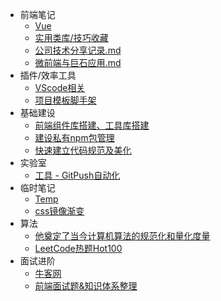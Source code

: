 * 前端笔记
    * [Vue](articles/vue.md)
    * [实用类库/技巧收藏](articles/实用类库.md)
    * [公司技术分享记录.md](articles/技术分享.md)
    * [微前端与巨石应用.md](articles/微前端.md)
* 插件/效率工具
    * [VScode相关](articles/vscode-plugins.md)
    * [项目模板脚手架](articles/tsn-cli.md)
* 基础建设
    * [前端组件库搭建、工具库搭建](articles/build-library.md)
    * [建设私有npm包管理](articles/npm.md)
    * [快速建立代码规范及美化](articles/norm.md)
* 实验室
    * [工具 - GitPush自动化](articles/gp-cli.md)
* 临时笔记
    * [Temp](articles/1664894579578.md)
    * [css镜像渐变](articles/1667025769552.md)
* 算法
    * [他奠定了当今计算机算法的规范化和量化度量](articles/1670311155074.md)
    * [LeetCode热题Hot100](articles/1667968995198.md)
* 面试进阶
    * [牛客网](articles/1670497905099.md)
    * [前端面试题&知识体系整理](articles/1660532996882.md)
